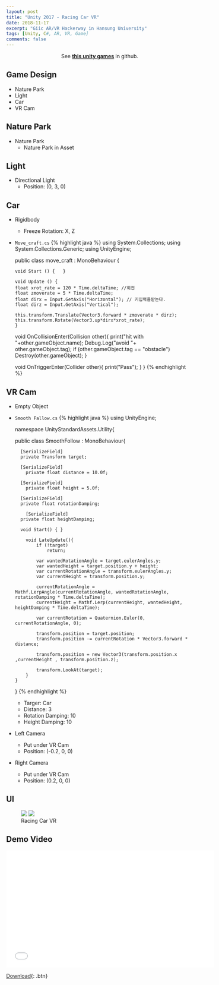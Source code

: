 ```yaml
---
layout: post
title: "Unity 2017 - Racing Car VR"
date: 2018-11-17
excerpt: "Giic AR/VR Hackerway in Hansung University"
tags: [Unity, C#, AR, VR, Game]
comments: false
---
```



<center>See <a href="https://github.com/leehuhlee/Unity"><b>this unity games</b></a> in github.</center>


## Game Design
* Nature Park
* Light
* Car
* VR Cam


## Nature Park
* Nature Park
  - Nature Park in Asset


## Light
* Directional Light
  - Position: (0, 3, 0)


## Car
* Rigidbody
  - Freeze Rotation: X, Z
* `Move_craft.cs`
{% highlight java %}
  using System.Collections;
  using System.Collections.Generic;
  using UnityEngine;

  public class move_craft : MonoBehaviour {

	  void Start () {	}
	
	  void Update () {
      float xrot_rate = 120 * Time.deltaTime; //회전
      float zmoverate = 5 * Time.deltaTime;
      float dirx = Input.GetAxis("Horizontal"); // 키입력을받는다.
      float dirz = Input.GetAxis("Vertical");
      
      this.transform.Translate(Vector3.forward * zmoverate * dirz);
      this.transform.Rotate(Vector3.up*dirx*xrot_rate); 
	  }

    void OnCollisionEnter(Collision other){
      print("hit with "+other.gameObject.name);
      Debug.Log("avoid "+ other.gameObject.tag);
      if (other.gameObject.tag == "obstacle")
        Destroy(other.gameObject);
    }

    void OnTriggerEnter(Collider other){
      print("Pass");
    }
  }
{% endhighlight %}


## VR Cam
* Empty Object
* `Smooth Fallow.cs`
{% highlight java %}
  using UnityEngine;

  namespace UnityStandardAssets.Utility{
	  
    public class SmoothFollow : MonoBehaviour{

  		[SerializeField]
  		private Transform target;

	  	[SerializeField]
		  private float distance = 10.0f;

	  	[SerializeField]
		  private float height = 5.0f;

  		[SerializeField]
	  	private float rotationDamping;

		  [SerializeField]
  		private float heightDamping;

	  	void Start() { }

		  void LateUpdate(){
			  if (!target)
				  return;

			  var wantedRotationAngle = target.eulerAngles.y;
			  var wantedHeight = target.position.y + height;
			  var currentRotationAngle = transform.eulerAngles.y;
			  var currentHeight = transform.position.y;

			  currentRotationAngle = Mathf.LerpAngle(currentRotationAngle, wantedRotationAngle, rotationDamping * Time.deltaTime);
			  currentHeight = Mathf.Lerp(currentHeight, wantedHeight, heightDamping * Time.deltaTime);

			  var currentRotation = Quaternion.Euler(0, currentRotationAngle, 0);

			  transform.position = target.position;
			  transform.position -= currentRotation * Vector3.forward * distance;

			  transform.position = new Vector3(transform.position.x ,currentHeight , transform.position.z);

			  transform.LookAt(target);
		  }
	  }
  }
{% endhighlight %}
  - Targer: Car
  - Distance: 3
  - Rotation Damping: 10
  - Height Damping: 10
* Left Camera
  - Put under VR Cam
  - Position: (-0.2, 0, 0)
* Right Camera
  - Put under VR Cam
  - Position: (0.2, 0, 0)


## UI
<figure class="half">
  <a href="/assets/img/posts/unity_racingcarvr/racingcarvr1.jpg"><img src="/assets/img/posts/unity_racingcarvr/racingcarvr1.jpg"></a>
  <a href="/assets/img/posts/unity_racingcarvr/racingcarvr2.jpg"><img src="/assets/img/posts/unity_racingcarvr/racingcarvr2.jpg"></a>
	<figcaption>Racing Car VR</figcaption>
</figure>


## Demo Video
<iframe width="560" height="315" src="/assets/video/posts/racing_car_vr/Unity-Racing-Car-VR.mp4" frameborder="0"> </iframe>

[Download](https://github.com/leehuhlee/Unity){: .btn}
